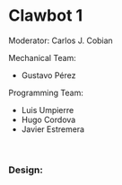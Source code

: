 # Clawbot 1

Moderator: Carlos J. Cobian

Mechanical Team:
* Gustavo Pérez

Programming Team:
* Luis Umpierre
* Hugo Cordova
* Javier Estremera

<br>

### Design:
